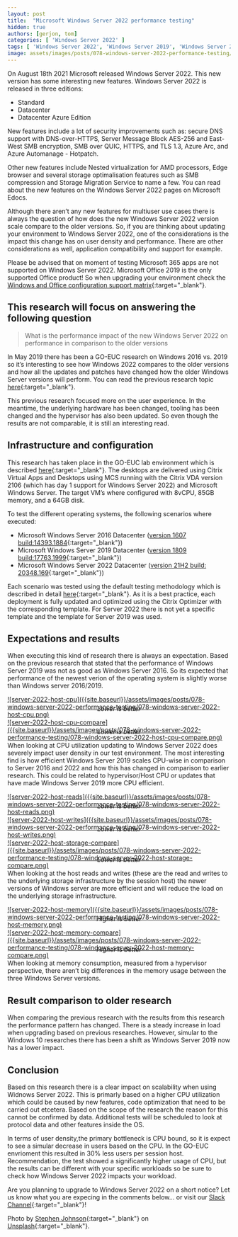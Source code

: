 ```yaml
---
layout: post
title:  "Microsoft Windows Server 2022 performance testing"
hidden: true
authors: [gerjon, tom]
categories: [ 'Windows Server 2022' ]
tags: [ 'Windows Server 2022', 'Windows Server 2019', 'Windows Server 2016', 'Citrix']
image: assets/images/posts/078-windows-server-2022-performance-testing/078-windows-server-2022-feature-image.png
---
```

On August 18th 2021 Microsoft released Windows Server 2022. This new version has some interesting new features. Windows Server 2022 is released in three editions:

  * Standard
  * Datacenter
  * Datacenter Azure Edition

New features include a lot of security improvements such as: secure DNS support with DNS-over-HTTPS, Server Message Block AES-256 and East-West SMB encryption, SMB over QUIC, HTTPS, and TLS 1.3, Azure Arc, and Azure Automanage - Hotpatch.

Other new features include Nested virtualization for AMD processors, Edge browser and several storage optimalisation features such as SMB compression and Storage Migration Service to name a few. You can read about the new features on the Windows Server 2022 pages on Microsoft Edocs.

Although there aren’t any new features for multiuser use cases there is always the question of how does the new Windows Server 2022 version scale compare to the older versions. So, if you are thinking about updating your environment to Windows Server 2022, one of the considerations is the impact this change has on user density and performance. There are other considerations as well, application compatibility and support for example.

Please be advised that on moment of testing Microsoft 365 apps are not supported on Windows Server 2022. Microsoft Office 2019 is the only supported Office product! So when upgrading your environment check the [Windows and Office configuration support matrix](https://query.prod.cms.rt.microsoft.com/cms/api/am/binary/RE2OqRI){:target="_blank"}.

## This research will focus on answering the following question

> What is the performance impact of the new Windows Server 2022 on performance in comparison to the older versions

In May 2019 there has been a GO-EUC research on Windows 2016 vs. 2019 so it’s interesting to see how Windows 2022 compares to the older versions
and how all the updates and patches have changed how the older Windows Server versions will perform. You can read the previous research topic [here](https://www.go-euc.com/performance-comparison-windows-2016-vs-windows-2019-rdsh/){:target="_blank"}.

This previous research focused more on the user experience. In the meantime, the underlying hardware has been changed, tooling has been changed and the hypervisor has also been updated. So even though the results are not comparable, it is still an interesting read.

## Infrastructure and configuration

This research has taken place in the GO-EUC lab environment which is described [here](https://www.go-euc.com/architecture-and-hardware-setup-overview-2020/){:target="_blank"}. The desktops are delivered using Citrix Virtual Apps and Desktops using MCS running with the Citrix VDA version 2106 (which has day 1 support for Windows Server 2022) and Microsoft Windows Server. The target VM’s where configured with 8vCPU, 85GB memory, and a 64GB disk.

To test the different operating systems, the following scenarios where
executed:

  * Microsoft Windows Server 2016 Datacenter ([version 1607 build:14393.1884](https://docs.microsoft.com/en-us/windows/release-health/status-windows-10-1607-and-windows-server-2016){:target="_blank"})
  * Microsoft Windows Server 2019 Datacenter ([version 1809 build:17763.1999](https://docs.microsoft.com/en-us/windows/release-health/status-windows-10-1809-and-windows-server-2019){:target="_blank"})
  * Microsoft Windows Server 2022 Datacenter ([version 21H2 build: 20348.169](https://docs.microsoft.com/en-us/windows-server/get-started/whats-new-in-windows-server-2022){:target="_blank"})

Each scenario was tested using the default testing methodology which is described in detail [here](https://www.go-euc.com/insight-in-the-testing-methodology-2020/){:target="_blank"}. As it is a best practice, each deployment is fully updated and optimized using the Citrix Optimizer with the corresponding template. For Server 2022 there is not yet a specific template and the template for Server 2019 was used.

## Expectations and results

When executing this kind of research there is always an expectation. Based on the previous research that stated that the performance of Windows Server 2019 was not as good as Windows Server 2016. So its expected that performance of the newest verion of the operating system is slightly worse than Windows server 2016/2019.

<a href="{{site.baseurl}}/assets/images/posts/078-windows-server-2022-performance-testing/078-windows-server-2022-host-cpu.png" data-lightbox="server-2022-host-cpu">
![server-2022-host-cpu]({{site.baseurl}}/assets/images/posts/078-windows-server-2022-performance-testing/078-windows-server-2022-host-cpu.png)
</a>
<p align="center" style="margin-top: -30px;" >
  <i>Lower is better</i>
</p>

<a href="{{site.baseurl}}/assets/images/posts/078-windows-server-2022-performance-testing/078-windows-server-2022-host-cpu-compare.png" data-lightbox="server-2022-host-cpu-compare">
![server-2022-host-cpu-compare]({{site.baseurl}}/assets/images/posts/078-windows-server-2022-performance-testing/078-windows-server-2022-host-cpu-compare.png)
</a>
<p align="center" style="margin-top: -30px;" >
  <i>Lower is better</i>
</p>

When looking at CPU utilization updating to Windows Server 2022 does severely impact user density in our test environment. The most interesting find is how efficient Windows Server 2019 scales CPU-wise in comparison to Server 2016 and 2022 and how this has changed in comparison to earlier research. This could be related to hypervisor/Host CPU or updates that have made Windows Server 2019 more CPU efficient.

<a href="{{site.baseurl}}/assets/images/posts/078-windows-server-2022-performance-testing/078-windows-server-2022-host-reads.png" data-lightbox="server-2022-host-reads">
![server-2022-host-reads]({{site.baseurl}}/assets/images/posts/078-windows-server-2022-performance-testing/078-windows-server-2022-host-reads.png)
</a>
<p align="center" style="margin-top: -30px;" >
  <i>Lower is better</i>
</p>

<a href="{{site.baseurl}}/assets/images/posts/078-windows-server-2022-performance-testing/078-windows-server-2022-host-writes.png" data-lightbox="server-2022-host-writes">
![server-2022-host-writes]({{site.baseurl}}/assets/images/posts/078-windows-server-2022-performance-testing/078-windows-server-2022-host-writes.png)
</a>
<p align="center" style="margin-top: -30px;" >
  <i>Lower is better</i>
</p>

<a href="{{site.baseurl}}/assets/images/posts/078-windows-server-2022-performance-testing/078-windows-server-2022-host-storage-compare.png" data-lightbox="server-2022-host-storage-compare">
![server-2022-host-storage-compare]({{site.baseurl}}/assets/images/posts/078-windows-server-2022-performance-testing/078-windows-server-2022-host-storage-compare.png)
</a>
<p align="center" style="margin-top: -30px;" >
  <i>Lower is better</i>
</p>

When looking at the host reads and writes (these are the read and writes to the underlying storage infrastructure by the session host) the newer versions of Windows server are more efficient and will reduce the load on the underlying storage infrastructure.

<a href="{{site.baseurl}}/assets/images/posts/078-windows-server-2022-performance-testing/078-windows-server-2022-host-memory.png" data-lightbox="server-2022-host-memory">
![server-2022-host-memory]({{site.baseurl}}/assets/images/posts/078-windows-server-2022-performance-testing/078-windows-server-2022-host-memory.png)
</a>
<p align="center" style="margin-top: -30px;" >
  <i>Higher is better</i>
</p>

<a href="{{site.baseurl}}/assets/images/posts/078-windows-server-2022-performance-testing/078-windows-server-2022-host-memory-compare.png" data-lightbox="server-2022-host-memory-compare">
![server-2022-host-memory-compare]({{site.baseurl}}/assets/images/posts/078-windows-server-2022-performance-testing/078-windows-server-2022-host-memory-compare.png)
</a>
<p align="center" style="margin-top: -30px;" >
  <i>Higher is better</i>
</p>

When looking at memory consumption, measured from a hypervisor perspective, there aren’t big differences in the memory usage between the three Windows Server versions.

## Result comparison to older research

When comparing the previous research with the results from this research the performance pattern has changed. There is a steady increase in load when upgrading based on previous researches. However, simular to the Windows 10 researches there has been a shift as Windows Server 2019 now has a lower impact.

## Conclusion

Based on this research there is a clear impact on scalability when using Widnows Server 2022. This is primarly based on a higher CPU utilization which could be caused by new features, code optimization that need to be carried out etcetera. Based on the scope of the research the reason for this cannot be confirmed by data. Additional tests will be scheduled to look at protocol data and other features inside the OS.

In terms of user density,the primary bottleneck is CPU bound, so it is expect to see a simular decrease in users based on the CPU. In the GO-EUC envrioment this resulted in 30% less users per session host. Recommendation, the test showed a significantly higher usage of CPU, but the results can be different with your specific workloads so be sure to check how Windows Server 2022 impacts your workload.

Are you planning to upgrade to Windows Server 2022 on a short notice? Let us know what you are expecing in the comments below... or visit our [Slack Channel](https://go-euc.slack.com){:target="_blank"}!

Photo by [Stephen Johnson](https://unsplash.com/@stephenfjohnson?utm_source=unsplash&utm_medium=referral&utm_content=creditCopyText){:target="_blank"} on [Unsplash](https://unsplash.com/s/photos/abstract?utm_source=unsplash&utm_medium=referral&utm_content=creditCopyText){:target="_blank"}.